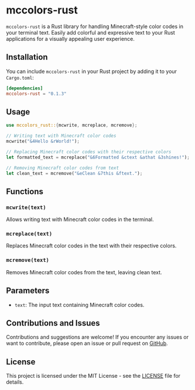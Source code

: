 # mccolors-rust

`mccolors-rust` is a Rust library for handling Minecraft-style color codes in your terminal text. Easily add colorful and expressive text to your Rust applications for a visually appealing user experience.

## Installation

You can include `mccolors-rust` in your Rust project by adding it to your `Cargo.toml`:

```toml
[dependencies]
mccolors-rust = "0.1.3"
```

## Usage

```rust
use mccolors_rust::{mcwrite, mcreplace, mcremove};

// Writing text with Minecraft color codes
mcwrite("&4Hello &rWorld!");

// Replacing Minecraft color codes with their respective colors
let formatted_text = mcreplace("&6Formatted &ctext &athat &3shines!");

// Removing Minecraft color codes from text
let clean_text = mcremove("&eClean &7this &ftext.");
```

## Functions

### `mcwrite(text)`
Allows writing text with Minecraft color codes in the terminal.

### `mcreplace(text)`
Replaces Minecraft color codes in the text with their respective colors.

### `mcremove(text)`
Removes Minecraft color codes from the text, leaving clean text.

## Parameters

- `text`: The input text containing Minecraft color codes.

## Contributions and Issues

Contributions and suggestions are welcome! If you encounter any issues or want to contribute, please open an issue or pull request on [GitHub](https://github.com/wrrulos/mccolors-rust).

## License

This project is licensed under the MIT License - see the [LICENSE](./LICENSE) file for details.
